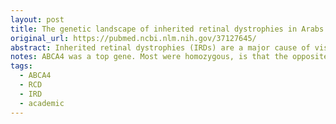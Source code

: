 ```yaml
---
layout: post
title: The genetic landscape of inherited retinal dystrophies in Arabs
original_url: https://pubmed.ncbi.nlm.nih.gov/37127645/
abstract: Inherited retinal dystrophies (IRDs) are a major cause of vision loss. Altogether are highly heterogeneous genotypically and phenotypically, exhibiting substantial differences worldwide. To shed more light on these conditions, we investigated the genetic and phenotypic landscape of IRDs in the Arabs globally and per country.We analyzed 1,621 affected individuals from 16 Arabic countries reported in 198 articles. At the phenotypic level, rod-cone dystrophy (RCD) and Usher syndrome were the most prevalent conditions among non-syndromic and syndromic IRDs. At the gene level, TULP1, ABCA4, RP1, CRB1, MYO7A, RPE65, KCNV2, and IMPG2 were the most mutated genes. Interestingly, all except CRB1 were highly prevalent because they harbored founder mutations, implying that consanguinity is a major determinant in Arab countries. Of note, ~ 93% of the investigated individuals carried homozygous mutations. The country analysis for the IRDs conditions and their associated genotypes revealed that whereas Leber Congenital Amaurosis, RCD, and USHER syndrome were widely distributed, bestrophinopathies and non-syndromic hearing loss were restricted to specific countries (till now).This study could be a starting point for initiating suitable health policies towards IRDs in the Arab world. The high degree of homozygosity urges the need for genetic counsellors to provide personalized information and support the affected individuals.
notes: ABCA4 was a top gene. Most were homozygous, is that the opposite of N America?
tags:
  - ABCA4
  - RCD
  - IRD
  - academic
---
```

